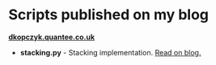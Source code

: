 # Scripts published on my blog
[**dkopczyk.quantee.co.uk**](http://dkopczyk.quantee.co.uk)

- **stacking.py** - Stacking implementation. [Read on blog.](http://dkopczyk.quantee.co.uk/stacking/)

